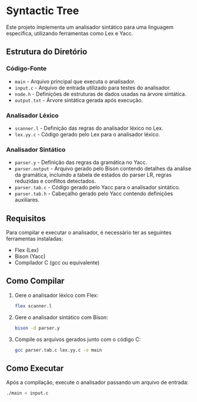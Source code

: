 # Syntactic Tree

Este projeto implementa um analisador sintático para uma linguagem específica, utilizando ferramentas como Lex e Yacc.

## Estrutura do Diretório

### Código-Fonte
- `main` - Arquivo principal que executa o analisador.
- `input.c` - Arquivo de entrada utilizado para testes do analisador.
- `node.h` - Definições de estruturas de dados usadas na árvore sintática.
- `output.txt` - Árvore sintática gerada após execução. 

### Analisador Léxico
- `scanner.l` - Definição das regras do analisador léxico no Lex.
- `lex.yy.c` - Código gerado pelo Lex para o analisador léxico.

### Analisador Sintático
- `parser.y` - Definição das regras da gramática no Yacc.
- `parser.output` - Arquivo gerado pelo Bison contendo detalhes da análise da gramática, incluindo a tabela de estados do parser LR, regras reduzidas e conflitos detectados.
- `parser.tab.c` - Código gerado pelo Yacc para o analisador sintático.
- `parser.tab.h` - Cabeçalho gerado pelo Yacc contendo definições auxiliares.
## Requisitos

Para compilar e executar o analisador, é necessário ter as seguintes ferramentas instaladas:
- Flex (Lex)
- Bison (Yacc)
- Compilador C (gcc ou equivalente)

## Como Compilar

1. Gere o analisador léxico com Flex:
   ```sh
   flex scanner.l
   ```
2. Gere o analisador sintático com Bison:
   ```sh
   bison -d parser.y
   ```
3. Compile os arquivos gerados junto com o código C:
   ```sh
   gcc parser.tab.c lex.yy.c -o main
   ```

## Como Executar

Após a compilação, execute o analisador passando um arquivo de entrada:
```sh
./main < input.c
```

